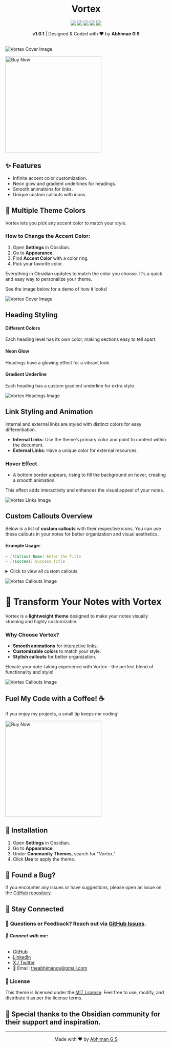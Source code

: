 <h1 align="center">Vortex</h1>

<p align="center">
  <img src="https://img.shields.io/github/v/release/abhimangs/obsidian-vortex?style=flat">
  <img src="https://img.shields.io/github/release-date/abhimangs/obsidian-vortex?style=flat">
  <img src="https://img.shields.io/github/stars/abhimangs/obsidian-vortex?style=flat">
  <img src="https://img.shields.io/github/last-commit/abhimangs/obsidian-vortex?style=flat">
  <img src="https://img.shields.io/github/commit-activity/y/abhimangs/obsidian-vortex?style=flat">
</p>

<div align="center">
<strong>v1.0.1</strong> | Designed & Coded with ❤️ by <strong>Abhiman G S</strong>
</div>
<br>

![Vortex Cover Image](assets/cover-hd.png)

<a href="https://abhiman.lemonsqueezy.com/buy/47982b9f-ab2f-49c1-a11d-4dc364d5dfe6?discount=0">
  <img src="assets/buy.png" alt="Buy Now" width="300">
</a>

## ✨ Features
- Infinite accent color customization.
- Neon glow and gradient underlines for headings.
- Smooth animations for links.
- Unique custom callouts with icons.
<!-- 
╔═══════════════════════════╗
║         COLOURS           ║
╚═══════════════════════════╝
-->
## 🎨 Multiple Theme Colors

Vortex lets you pick any accent color to match your style.  

### How to Change the Accent Color:
1. Open **Settings** in Obsidian.
2. Go to **Appearance**.
3. Find **Accent Color** with a color ring.
4. Pick your favorite color.

Everything in Obsidian updates to match the color you choose. It's a quick and easy way to personalize your theme.

See the image below for a demo of how it looks!

![Vortex Cover Image](assets/colors.png)

<!-- 
╔═══════════════════════════╗
║         HEADING           ║
╚═══════════════════════════╝
-->

## Heading Styling

#### Different Colors
Each heading level has its own color, making sections easy to tell apart.

#### Neon Glow
Headings have a glowing effect for a vibrant look.

#### Gradient Underline
Each heading has a custom gradient underline for extra style.

![Vortex Headings Image](assets/headings.png)

<!-- 
╔═══════════════════════════╗
║          LINKS            ║
╚═══════════════════════════╝
-->
## Link Styling and Animation

Internal and external links are styled with distinct colors for easy differentiation. 

- **Internal Links**: Use the theme’s primary color and point to content within the document.
- **External Links**: Have a unique color for external resources.

### Hover Effect
- A bottom border appears, rising to fill the background on hover, creating a smooth animation.

This effect adds interactivity and enhances the visual appeal of your notes.

![Vortex Links Image](assets/links.png)

<!-- 
╔═══════════════════════════╗
║        CALLOUTS           ║
╚═══════════════════════════╝
-->
## Custom Callouts Overview
Below is a list of **custom callouts** with their respective icons. You can use these callouts in your notes for better organization and visual aesthetics.
#### Example Usage:
```markdown
> [!Callout Name] Enter the Title
> [!success] Success Title
```

<details>
   <summary>Click to view all custom callouts</summary>
   <br>

- **`success`**: 🏆 Trophy  
- **`warning`**: 🛑 Octagon Alert  
- **`error`**: ⚠️ Triangle Alert  
- **`info`**: ℹ️ Info  
- **`quote`**: ❝ Quote  
- **`note`**: 📓 Notebook Pen  
- **`highlight`**: ✍️ Highlighter  
- **`idea`**: 💡 Lightbulb  
- **`task`**: ✅ Circle Check  
- **`reminder`**: 🔔 Bell Ring  
- **`analysis`**: 📊 Chart Pie  
- **`inspiration`**: 🌅 Sunrise  
- **`faq`**: ❓ Message Circle  
- **`code`**: 💻 Code  
- **`goal`**: 🎯 Target  
- **`celebration`**: 🎉 Party Popper  
- **`bug`**: 🐞 Bug  
- **`gift`**: 🎁 Gift  
- **`puzzle`**: 🧩 Puzzle  
- **`bookmark`**: 🔖 Bookmark  
- **`calendar`**: 📅 Calendar  
- **`team`**: 👥 Users  

</details>


![Vortex Callouts Image](assets/callouts.png)

# 🌟 Transform Your Notes with Vortex  
Vortex is a **lightweight theme** designed to make your notes visually stunning and highly customizable.  
### Why Choose Vortex?  
- **Smooth animations** for interactive links.  
- **Customizable colors** to match your style.  
- **Stylish callouts** for better organization.  

Elevate your note-taking experience with Vortex—the perfect blend of functionality and style!  

![Vortex Callouts Image](assets/laptop-hd.png)

## Fuel My Code with a Coffee! ☕
If you enjoy my projects, a small tip keeps me coding!

<a href="https://abhiman.lemonsqueezy.com/buy/47982b9f-ab2f-49c1-a11d-4dc364d5dfe6?discount=0">
  <img src="assets/buy.png" alt="Buy Now" width="300">
</a>

## 🔧 Installation

1. Open **Settings** in Obsidian.
2. Go to **Appearance**.
3. Under **Community Themes**, search for "Vortex."
4. Click **Use** to apply the theme.

## 🐞 Found a Bug?
If you encounter any issues or have suggestions, please open an issue on the [GitHub repository](https://github.com/abhimangs/obsidian-vortex/issues).

## 🚀 Stay Connected

### 💬 **Questions or Feedback?** Reach out via [GitHub Issues](https://github.com/abhimangs/obsidian-vortex/issues).
###### 🔗 **Connect with me:**  
-  [GitHub](https://github.com/abhimangs)  
-  [LinkedIn](https://www.linkedin.com/in/abhimangs/)
-  [X / Twitter](https://x.com/abhimangs)  
- 📧 Email: [theabhimangs@gmail.com](mailto:theabhimangs@gmail.com)

### 📜 License

This theme is licensed under the [MIT License](LICENSE). Feel free to use, modify, and distribute it as per the license terms.

<h2>🙏 Special thanks to the Obsidian community for their support and inspiration.</h2>

---

<p align="center">
   Made with ❤️ by <a href="https://github.com/abhimangs">Abhiman G S</a>
</p>
